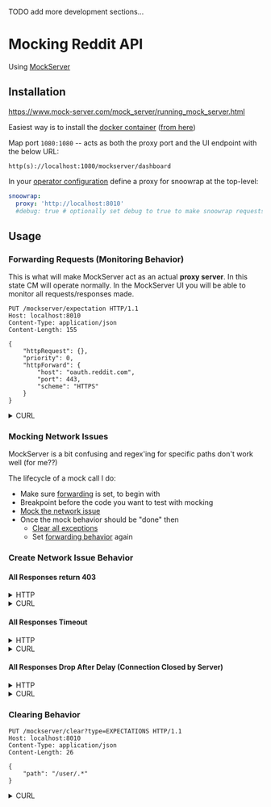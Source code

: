 TODO add more development sections...

# Mocking Reddit API

Using [MockServer](https://www.mock-server.com/)

## Installation

https://www.mock-server.com/mock_server/running_mock_server.html

Easiest way is to install the [docker container](https://www.mock-server.com/mock_server/running_mock_server.html#pull_docker_image) ([from here](https://hub.docker.com/r/mockserver/mockserver))

Map port `1080:1080` -- acts as both the proxy port and the UI endpoint with the below URL:

```
http(s)://localhost:1080/mockserver/dashboard
```

In your [operator configuration](/docs/operatorConfiguration.md) define a proxy for snoowrap at the top-level:

```yaml
snoowrap:
  proxy: 'http://localhost:8010'
  #debug: true # optionally set debug to true to make snoowrap requests output to log
```

## Usage

### Forwarding Requests (Monitoring Behavior)

This is what will make MockServer act as an actual **proxy server**. In this state CM will operate normally. In the MockServer UI you will be able to monitor all requests/responses made.

```HTTP
PUT /mockserver/expectation HTTP/1.1
Host: localhost:8010
Content-Type: application/json
Content-Length: 155

{
    "httpRequest": {},
    "priority": 0,
    "httpForward": {
        "host": "oauth.reddit.com",
        "port": 443,
        "scheme": "HTTPS"
    }
}
```

<details>
<summary>CURL</summary>

```bash
curl --location --request PUT 'http://localhost:8010/mockserver/expectation' \
--header 'Content-Type: application/json' \
--data-raw '{
    "httpRequest": {},
    "priority": 0,
    "httpForward": {
        "host": "oauth.reddit.com",
        "port": 443,
        "scheme": "HTTPS"
    }
}'
```

</details>

### Mocking Network Issues

MockServer is a bit confusing and regex'ing for specific paths don't work well (for me??)

The lifecycle of a mock call I do:

* Make sure [forwarding](#forwarding-requests-monitoring-behavior) is set, to begin with
* Breakpoint before the code you want to test with mocking
* [Mock the network issue](#create-network-issue-behavior)
* Once the mock behavior should be "done" then
  * [Clear all exceptions](#clearing-behavior)
  * Set [forwarding behavior](#forwarding-requests-monitoring-behavior) again

### Create Network Issue Behavior

#### All Responses return 403

<details>
<summary>HTTP</summary>

```HTTP
PUT /mockserver/expectation HTTP/1.1
Host: localhost:8010
Content-Type: application/json
Content-Length: 1757

{
    "id": "error",
    "httpRequest": {
        "path": ".*"
    },
    "priority": 1,
    "httpResponse": {
        "statusCode": 403,
        "reasonPhrase": "Forbidden",
        "headers": {
            "Connection": [
                "keep-alive"
            ],
            "Content-Type": [
                "application/json; charset=UTF-8"
            ],
            "x-ua-compatible": [
                "IE=edge"
            ],
            "x-frame-options": [
                "SAMEORIGIN"
            ],
            "x-content-type-options": [
                "nosniff"
            ],
            "x-xss-protection": [
                "1; mode=block"
            ],
            "expires": [
                "-1"
            ],
            "cache-control": [
                "private, s-maxage=0, max-age=0, must-revalidate, no-store, max-age=0, must-revalidate"
            ],
            "x-ratelimit-remaining": [
                "575.0"
            ],
            "x-ratelimit-used": [
                "25"
            ],
            "x-ratelimit-reset": [
                "143"
            ],
            "X-Moose": [
                "majestic"
            ],
            "Accept-Ranges": [
                "bytes"
            ],
            "Date": [
                "Wed, 05 Jan 2022 14:37:37 GMT"
            ],
            "Via": [
                "1.1 varnish"
            ],
            "Vary": [
                "accept-encoding"
            ],
            "Strict-Transport-Security": [
                "max-age=15552000; includeSubDomains; preload"
            ],
            "Server": [
                "snooserv"
            ],
            "X-Clacks-Overhead": [
                "GNU Terry Pratchett"
            ]
        }
    }
}
```

</details>

<details>
<summary>CURL</summary>

```bash
curl --location --request PUT 'http://localhost:8010/mockserver/expectation' \
--header 'Content-Type: application/json' \
--data-raw '{
    "id": "error",
    "httpRequest": {
        "path": ".*"
    },
    "priority": 1,
    "httpResponse": {
        "statusCode": 403,
        "reasonPhrase": "Forbidden",
        "headers": {
            "Connection": [
                "keep-alive"
            ],
            "Content-Type": [
                "application/json; charset=UTF-8"
            ],
            "x-ua-compatible": [
                "IE=edge"
            ],
            "x-frame-options": [
                "SAMEORIGIN"
            ],
            "x-content-type-options": [
                "nosniff"
            ],
            "x-xss-protection": [
                "1; mode=block"
            ],
            "expires": [
                "-1"
            ],
            "cache-control": [
                "private, s-maxage=0, max-age=0, must-revalidate, no-store, max-age=0, must-revalidate"
            ],
            "x-ratelimit-remaining": [
                "575.0"
            ],
            "x-ratelimit-used": [
                "25"
            ],
            "x-ratelimit-reset": [
                "143"
            ],
            "X-Moose": [
                "majestic"
            ],
            "Accept-Ranges": [
                "bytes"
            ],
            "Date": [
                "Wed, 05 Jan 2022 14:37:37 GMT"
            ],
            "Via": [
                "1.1 varnish"
            ],
            "Vary": [
                "accept-encoding"
            ],
            "Strict-Transport-Security": [
                "max-age=15552000; includeSubDomains; preload"
            ],
            "Server": [
                "snooserv"
            ],
            "X-Clacks-Overhead": [
                "GNU Terry Pratchett"
            ]
        }
    }
}'
```

</details>

#### All Responses Timeout

<details>
<summary>HTTP</summary>

```HTTP
PUT /mockserver/expectation HTTP/1.1
Host: localhost:8010
Content-Type: application/json
Content-Length: 251

{
    "id": "error",
    "httpRequest": {
        "path": ".*"
    },
    "priority": 1,
    "httpResponse": {
        "body": "should never receive this",
        "delay": {
            "timeUnit": "SECONDS",
            "value": 60
        }
    }
}
```

</details>

<details>
<summary>CURL</summary>

```bash
curl --location --request PUT 'http://localhost:8010/mockserver/expectation' \
--header 'Content-Type: application/json' \
--data-raw '{
    "id": "error",
    "httpRequest": {
        "path": ".*"
    },
    "priority": 1,
    "httpResponse": {
        "body": "should never receive this",
        "delay": {
            "timeUnit": "SECONDS",
            "value": 60
        }
    }
}'
```

</details>

#### All Responses Drop After Delay (Connection Closed by Server)

<details>
<summary>HTTP</summary>

```HTTP
PUT /mockserver/expectation HTTP/1.1
Host: localhost:8010
Content-Type: application/json
Content-Length: 234

{
    "id": "error",
    "httpRequest": {
        "path": ".*"
    },
    "priority": 1,
    "httpError": {
        "dropConnection": true,
        "delay": {
            "timeUnit": "SECONDS",
            "value": 2
        }
    }
}
```

</details>

<details>
<summary>CURL</summary>

```bash
curl --location --request PUT 'http://localhost:8010/mockserver/expectation' \
--header 'Content-Type: application/json' \
--data-raw '{
    "id": "error",
    "httpRequest": {
        "path": ".*"
    },
    "priority": 1,
    "httpError": {
        "dropConnection": true,
        "delay": {
            "timeUnit": "SECONDS",
            "value": 2
        }
    }
}'
```

</details>

### Clearing Behavior


```HTTP
PUT /mockserver/clear?type=EXPECTATIONS HTTP/1.1
Host: localhost:8010
Content-Type: application/json
Content-Length: 26

{
    "path": "/user/.*"
}
```

<details>
<summary>CURL</summary>

```bash
curl --location --request PUT 'http://localhost:8010/mockserver/clear?type=EXPECTATIONS' \
--header 'Content-Type: application/json' \
--data-raw '{
    "path": "/.*"
}'
```

</details>
